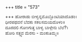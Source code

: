 +++
title = "573"

+++
ಹೋರಾಡು ಬೀಳ್ವನ್ನಮೊಬ್ಬೊಂಟಿಯಾದೊಡಂ।  
ಧೀರಪಥವನೆ ಬೆದಕು ಸಕಲಸಮಯದೊಳಂ॥  
ದೂರದಲಿ ಗೊಣಗುತ್ತ ಬಾಳ್ವ ಬಾಳ್ಗೇನು ಬೆಲೆ?।  
ಹೋರಿ ಸತ್ತ್ವವ ಮೆರಸು - ಮಂಕುತಿಮ್ಮ॥  

